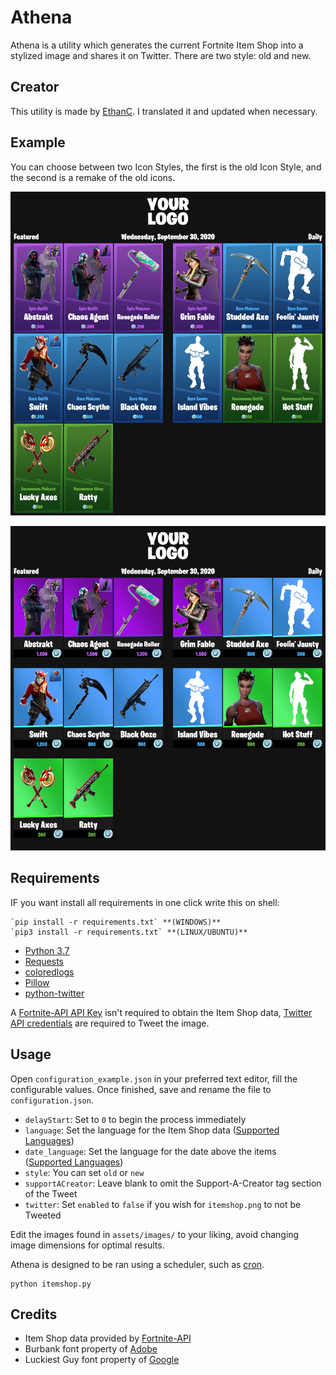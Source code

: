 # Athena

Athena is a utility which generates the current Fortnite Item Shop into a stylized image and shares it on Twitter.
There are two style: old and new.

## Creator

This utility is made by [EthanC](www.github.com/EthanC). I translated it and updated when necessary.

## Example

You can choose between two Icon Styles, the first is the old Icon Style, and the second is a remake of the old icons.

<p align="center">
    <img src="https://github.com/MyNameIsDark01/Athena/blob/master/old.png" width="650px" draggable="false">
</p>

<p align="center">
    <img src="https://github.com/MyNameIsDark01/Athena/blob/master/new.png" width="650px" draggable="false">
</p>

## Requirements

IF you want install all requirements in one click write this on shell:

    `pip install -r requirements.txt` **(WINDOWS)**
    `pip3 install -r requirements.txt` **(LINUX/UBUNTU)**

- [Python 3.7](https://www.python.org/downloads/)
- [Requests](http://docs.python-requests.org/en/master/user/install/)
- [coloredlogs](https://pypi.org/project/coloredlogs/)
- [Pillow](https://pillow.readthedocs.io/en/stable/installation.html#basic-installation)
- [python-twitter](https://github.com/bear/python-twitter#installing)

A [Fortnite-API API Key](https://fortnite-api.com/profile) isn't required to obtain the Item Shop data, [Twitter API credentials](https://developer.twitter.com/en/apps) are required to Tweet the image.

## Usage

Open `configuration_example.json` in your preferred text editor, fill the configurable values. Once finished, save and rename the file to `configuration.json`.

- `delayStart`: Set to `0` to begin the process immediately
- `language`: Set the language for the Item Shop data ([Supported Languages](https://fortnite-api.com/documentation))
- `date_language`: Set the language for the date above the items ([Supported Languages](https://py-googletrans.readthedocs.io/en/latest/#googletrans-languages))
- `style`: You can set `old` or `new`
- `supportACreator`: Leave blank to omit the Support-A-Creator tag section of the Tweet
- `twitter`: Set `enabled` to `false` if you wish for `itemshop.png` to not be Tweeted

Edit the images found in `assets/images/` to your liking, avoid changing image dimensions for optimal results.

Athena is designed to be ran using a scheduler, such as [cron](https://en.wikipedia.org/wiki/Cron).

```
python itemshop.py
```

## Credits

- Item Shop data provided by [Fortnite-API](https://fortnite-api.com/)
- Burbank font property of [Adobe](https://fonts.adobe.com/fonts/burbank)
- Luckiest Guy font property of [Google](https://fonts.google.com/specimen/Luckiest+Guy)
